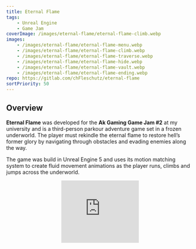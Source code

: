 ```yaml
---
title: Eternal Flame 
tags: 
    - Unreal Engine
    - Game Jam
coverImage: /images/eternal-flame/eternal-flame-climb.webp
images: 
    - /images/eternal-flame/eternal-flame-menu.webp
    - /images/eternal-flame/eternal-flame-climb.webp
    - /images/eternal-flame/eternal-flame-traverse.webp
    - /images/eternal-flame/eternal-flame-hide.webp
    - /images/eternal-flame/eternal-flame-vault.webp
    - /images/eternal-flame/eternal-flame-ending.webp
repo: https://gitlab.com/chFleschutz/eternal-flame
sortPriority: 50
---
```


## Overview

**Eternal Flame** was developed for the **Ak Gaming Game Jam #2** at my university and is a third-person parkour adventure game set in a frozen underworld. The player must rekindle the eternal flame to restore hell’s former glory by navigating through obstacles and evading enemies along the way.

The game was build in Unreal Engine 5 and uses its motion matching system to create fluid movement animations as the player runs, climbs and jumps across the underworld.

<div style="text-align: center;">
    <iframe title="Download Eternal Flame"
        width="208" height="167"
        src="https://itch.io/embed/2965973?dark=true" 
        frameborder="0">
            <a href="https://chfleschutz.itch.io/eternal-flame">
                Eternal Flame by chFleschutz
            </a>
    </iframe>
</div>